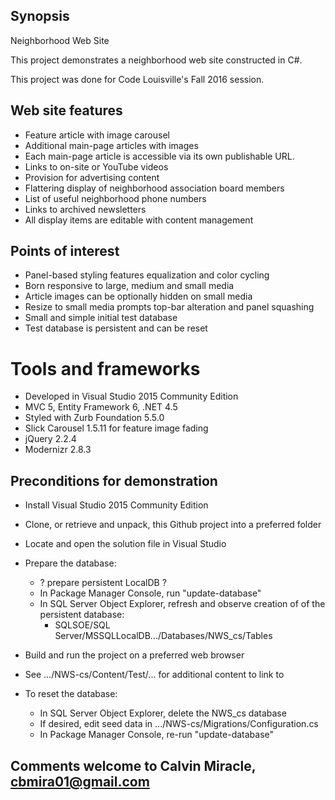 ## Synopsis

Neighborhood Web Site

This project demonstrates a neighborhood web site constructed in C#.

This project was done for Code Louisville's Fall 2016 session.

## Web site features
- Feature article with image carousel
- Additional main-page articles with images
- Each main-page article is accessible via its own publishable URL.
- Links to on-site or YouTube videos
- Provision for advertising content
- Flattering display of neighborhood association board members
- List of useful neighborhood phone numbers
- Links to archived newsletters
- All display items are editable with content management

## Points of interest
- Panel-based styling features equalization and color cycling
- Born responsive to large, medium and small media
- Article images can be optionally hidden on small media
- Resize to small media prompts top-bar alteration and panel squashing
- Small and simple initial test database
- Test database is persistent and can be reset

# Tools and frameworks
- Developed in Visual Studio 2015 Community Edition
- MVC 5, Entity Framework 6, .NET 4.5
- Styled with Zurb Foundation 5.5.0
- Slick Carousel 1.5.11 for feature image fading
- jQuery 2.2.4
- Modernizr 2.8.3

## Preconditions for demonstration
- Install Visual Studio 2015 Community Edition
- Clone, or retrieve and unpack, this Github project into a preferred folder
- Locate and open the solution file in Visual Studio
- Prepare the database:
    - ? prepare persistent LocalDB ?
    - In Package Manager Console, run "update-database"
    - In SQL Server Object Explorer, refresh and observe creation of 
      of the persistent database:
        - SQLSOE/SQL Server/MSSQLLocalDB.../Databases/NWS_cs/Tables
- Build and run the project on a preferred web browser
- See .../NWS-cs/Content/Test/... for additional content to link to

- To reset the database:
    - In SQL Server Object Explorer, delete the NWS_cs database
    - If desired, edit seed data in .../NWS-cs/Migrations/Configuration.cs
    - In Package Manager Console, re-run "update-database"

## Comments welcome to Calvin Miracle, cbmira01@gmail.com
